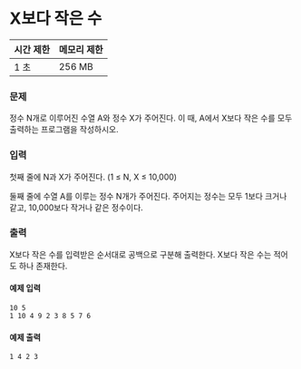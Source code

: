 # X보다 작은 수
 
|시간 제한|메모리 제한|
|:--------|:----------|
|1 초|256 MB|

### 문제
정수 N개로 이루어진 수열 A와 정수 X가 주어진다. 이 때, A에서 X보다 작은 수를 모두 출력하는 프로그램을 작성하시오.

### 입력
첫째 줄에 N과 X가 주어진다. (1 ≤ N, X ≤ 10,000)

둘째 줄에 수열 A를 이루는 정수 N개가 주어진다. 주어지는 정수는 모두 1보다 크거나 같고, 10,000보다 작거나 같은 정수이다.

### 출력
X보다 작은 수를 입력받은 순서대로 공백으로 구분해 출력한다. X보다 작은 수는 적어도 하나 존재한다.

#### 예제 입력

```
10 5
1 10 4 9 2 3 8 5 7 6
```

#### 예제 출력

```
1 4 2 3
```
